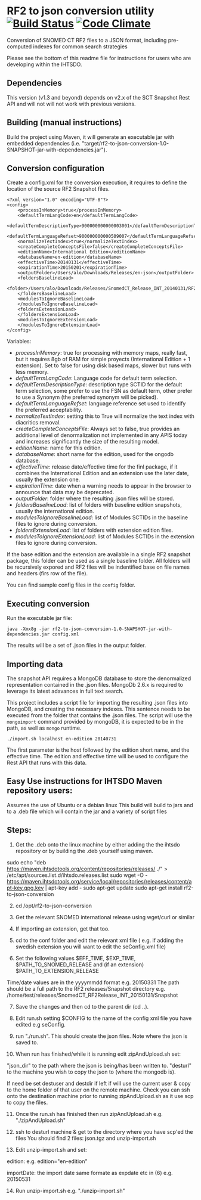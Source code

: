 # RF2 to json conversion utility [![Build Status](https://travis-ci.org/IHTSDO/rf2-to-json-conversion.svg?branch=master)](https://travis-ci.org/IHTSDO/rf2-to-json-conversion) [![Code Climate](https://codeclimate.com/github/IHTSDO/rf2-to-json-conversion/badges/gpa.svg)](https://codeclimate.com/github/IHTSDO/rf2-to-json-conversion)

Conversion of SNOMED CT RF2 files to a JSON format, including pre-computed indexes for common search strategies

Please see the bottom of this readme file for instructions for users who are developing within the IHTSDO.

## Dependencies

This version (v1.3 and beyond) depends on v2.x of the SCT Snapshot Rest API and will not will not work with previous versions.

## Building (manual instructions)

Build the project using Maven, it will generate an executable jar with embedded dependencies (i.e. "target/rf2-to-json-conversion-1.0-SNAPSHOT-jar-with-dependencies.jar").

## Conversion configuration

Create a config.xml for the conversion execution, it requires to define the location of the source RF2 Snapshot files.

```
<?xml version="1.0" encoding="UTF-8"?>
<config>
    <processInMemory>true</processInMemory>
    <defaultTermLangCode>en</defaultTermLangCode>
    <defaultTermDescriptionType>900000000000003001</defaultTermDescriptionType>
    <defaultTermLanguageRefset>900000000000509007</defaultTermLanguageRefset>
    <normalizeTextIndex>true</normalizeTextIndex>
    <createCompleteConceptsFile>false</createCompleteConceptsFile>
    <editionName>International Edition</editionName>
    <databaseName>en-edition</databaseName>
    <effectiveTime>20140131</effectiveTime>
    <expirationTime>20150201</expirationTime>
    <outputFolder>/Users/alo/Downloads/Releases/en-json</outputFolder>
    <foldersBaselineLoad>
        <folder>/Users/alo/Downloads/Releases/SnomedCT_Release_INT_20140131/RF2Release/Snapshot</folder>
    </foldersBaselineLoad>
    <modulesToIgnoreBaselineLoad>
    </modulesToIgnoreBaselineLoad>
    <foldersExtensionLoad>
    </foldersExtensionLoad>
    <modulesToIgnoreExtensionLoad>
    </modulesToIgnoreExtensionLoad>
</config>
```

Variables:

- _processInMemory_: true for processing with memory maps, really fast, but it requires 8gb of RAM for simple proyects (International Edition + 1 extension). Set to false for using disk based maps, slower but runs with less memory.
- _defaultTermLangCode_: Language code for default term selection.
- _defaultTermDescriptionType_: description type SCTID for the default term selection, some prefer to use the FSN as default term, other prefer to use a Synonym (the preferred synonym will be picked).
- _defaultTermLanguageRefset_: language reference set used to identify the preferred acceptability.
- _normalizeTextIndex_: setting this to True will normalize the text index with diacritics removal.
- _createCompleteConceptsFile_: Always set to false, true provides an additional level of denormalization not implemented in any APIS today and increases significantly the size of the resulting model.
- _editionName_: name for this edition.
- _databaseName_: short name for the edition, used for the ongodb database.
- _effectiveTime_: release date/effective time for the finl package, if it combines the International Edition and an extension use the later date, usually the extension one.
- _expirationTime_: date when a warning needs to appear in the browser to announce that data may be deprecated.
- _outputFolder_: folder where the resulting .json files will be stored.
- _foldersBaselineLoad_: list of folders with baseline edition snapshots, usually the international edition.
- _modulesToIgnoreBaselineLoad_: list of Modules SCTIDs in the baseline files to ignore during conversion.
- _foldersExtensionLoad_: list of folders with extension edition files.
- _modulesToIgnoreExtensionLoad_: list of Modules SCTIDs in the extension files to ignore during conversion.

If the base edition and the extension are available in a single RF2 snapshot package, this folder can be used as a single baseline folder. All folders will be recursively expored and RF2 files will be indentified base on file names and headers (firs row of the file).

You can find sample config files in the `config` folder.

## Executing conversion

Run the executable jar file:

```
java -Xmx8g -jar rf2-to-json-conversion-1.0-SNAPSHOT-jar-with-dependencies.jar config.xml
```

The results will be a set of .json files in the output folder.

## Importing data

The snapshot API requires a MongoDB database to store the denormalized representation contained in the .json files. MongoDb 2.6.x is required to leverage its latest adavances in full text search.

This project includes a script file for importing the resulting .json files into MongoDB, and creating the necessary indexes. This sentence needs to be executed from the folder that contains the .json files. The script will use the `mongoimport` command provided by mongoDB, it is expected to be in the path, as well as `mongo` runtime.

`./import.sh localhost en-edition 20140731`

The first parameter is the host followed by the edition short name, and the effective time. The edition and effective time will be used to configure the Rest API that runs with this data.

## Easy Use instructions for IHTSDO Maven repository users:

Assumes the use of Ubuntu or a debian linux This build will build to jars and to a .deb file which will contain the jar and a variety of script files

## Steps:

1) Get the .deb onto the linux machine by either adding the the ihtsdo repository or by building the .deb yourself using maven.

sudo echo "deb <https://maven.ihtsdotools.org/content/repositories/releases/> ./" > /etc/apt/sources.list.d/ihtsdo.releases.list sudo wget -O - <https://maven.ihtsdotools.org/service/local/repositories/releases/content/apt-key.gpg.key> | apt-key add - sudo apt-get update sudo apt-get install rf2-to-json-conversion

2) cd /opt/rf2-to-json-conversion

3) Get the relevant SNOMED international release using wget/curl or similar

4) If importing an extension, get that too.

5) cd to the conf folder and edit the relevant xml file ( e.g. if adding the swedish extension you will want to edit the seConfig.xml file)

6) Set the following values $EFF_TIME, $EXP_TIME, $PATH_TO_SNOMED_RELEASE and (if an extension) $PATH_TO_EXTENSION_RELEASE

Time/date values are in the yyyymmdd format e.g. 20150331 The path should be a full path to the RF2 releases/Snapshot directory e.g. /home/test/releases/SnomedCT_RF2Release_INT_20150131/Snapshot

7) Save the changes and then cd to the parent dir (cd ..).

8) Edit run.sh setting $CONFIG to the name of the config xml file you have edited e.g seConfig.

9) run "./run.sh". This should create the json files. Note where the json is saved to.

10) When run has finished/while it is running edit zipAndUpload.sh set:

"json_dir" to the path where the json is being/has been written to. "desturl" to the machine you wish to copy the json to (where the mongodb is).

If need be set destuser and destdir if left if will use the current user & copy to the home folder of that user on the remote machine. Check you can ssh onto the destination machine prior to running zipAndUpload.sh as it use scp to copy the files.

11) Once the run.sh has finished then run zipAndUpload.sh e.g. "./zipAndUpload.sh"

12) ssh to desturl machine & get to the directory where you have scp'ed the files You should find 2 files: json.tgz and unzip-import.sh

13) Edit unzip-import.sh and set:

edition: e.g. edition="en-edition"

importDate: the import date same formate as expdate etc in (6) e.g. 20150531

14) Run unzip-import.sh e.g. "./unzip-import.sh"
